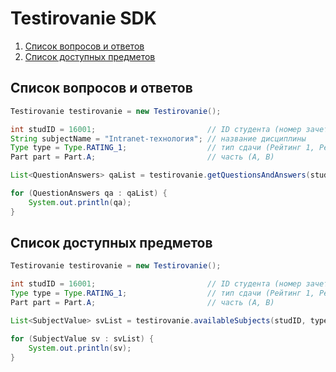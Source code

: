 # Testirovanie SDK
1. [Список вопросов и ответов](#question-answers-list)
2. [Список доступных предметов](#available-subjects)

## Список вопросов и ответов <a name="question-answers-list"></a>

```java
Testirovanie testirovanie = new Testirovanie();

int studID = 16001;                         // ID студента (номер зачетки), от имени которого совершается действие
String subjectName = "Intranet-технология"; // название дисциплины
Type type = Type.RATING_1;                  // тип сдачи (Рейтинг 1, Рейтинг 2, Зачет, Экзамен)
Part part = Part.A;                         // часть (А, В)

List<QuestionAnswers> qaList = testirovanie.getQuestionsAndAnswers(studID, subjectName, type, part);

for (QuestionAnswers qa : qaList) {
    System.out.println(qa);
}
```

## Список доступных предметов <a name="available-subjects"></a>

```java
Testirovanie testirovanie = new Testirovanie();

int studID = 16001;                         // ID студента (номер зачетки), от имени которого совершается действие
Type type = Type.RATING_1;                  // тип сдачи (Рейтинг 1, Рейтинг 2, Зачет, Экзамен)
Part part = Part.A;                         // часть (А, В)

List<SubjectValue> svList = testirovanie.availableSubjects(studID, type, part);

for (SubjectValue sv : svList) {
    System.out.println(sv);
}
```
